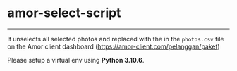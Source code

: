 # amor-select-script
---

It unselects all selected photos and replaced with the in the `photos.csv` file on the Amor client dashboard (https://amor-client.com/pelanggan/paket)

Please setup a virtual env using **Python 3.10.6**.